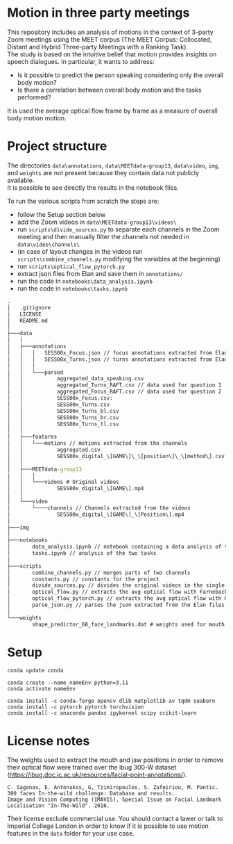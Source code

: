 # Motion in three party meetings
This repository includes an analysis of motions in the context of 3-party Zoom meetings using the MEET corpus (The MEET Corpus: Collocated, Distant and Hybrid Three-party Meetings with a Ranking Task).  
The study is based on the intuitive belief that motion provides insights on speech dialogues. In particular, it wants to address:  
- Is it possible to predict the person speaking considering only the overall body motion?  
- Is there a correlation between overall body motion and the tasks performed?  

It is used the average optical flow frame by frame as a measure of overall body motion motion.

# Project structure
The directories `data\annotations`, `data\MEETdata-group13`, `data\video`, `img`, and `weights` are not present because they contain data not publicly available.  
It is possible to see directly the results in the notebook files.  

To run the various scripts from scratch the steps are:
- follow the Setup section below
- add the Zoom videos in `data\MEETdata-group13\videos\`
- run `scripts\divide_sources.py` to separate each channels in the Zoom meeting and then manually filter the channels not needed in `data\video\channels\` 
- (in case of layout changes in the videos run `scripts\combine_channels.py` modifying the variables at the beginning)
- run `scripts\optical_flow_pytorch.py`
- extract json files from Elan and save them in `annotations/`
- run the code in `notebooks\data_analysis.ipynb`
- run the code in `notebooks\tasks.ipynb`


```cmd
.
│   .gitignore
│   LICENSE
│   README.md
│
├───data
│   │
│   ├───annotations
│   │   │   SESS00x_Focus.json // focus annotations extracted from Elan
│   │   │   SESS00x_Turns.json // turns annotations extracted from Elan
│   │   │
│   │   └───parsed
│   │           aggregated_data_speaking.csv
│   │           aggregated_Turns_RAFT.csv // data used for question 1
│   │           aggregated_Focus_RAFT.csv // data used for question 2
│   │           SESS00x_Focus.csv:
│   │           SESS00x_Turns.csv
│   │           SESS00x_Turns_bl.csv
│   │           SESS00x_Turns_br.csv
│   │           SESS00x_Turns_tl.csv
│   │
│   ├───features
│   │   └───motions // motions extracted from the channels
│   │           aggregated.csv
│   │           SESS00x_digital_\[GAME\]\_\[position\]\_\[method\].csv
│   │
│   ├───MEETdata-group13
│   │   │
│   │   └───videos # Original videos
│   │           SESS00x_digital_\[GAME\].mp4
│   │
│   └───video
│       └────channels // Channels extracted from the videos
│               SESS00x_digital_\[GAME\]_\[Position\].mp4
│
├───img
│
├───notebooks
│       data_analysis.ipynb // notebook containing a data analysis of the average optical flow and extraction of aggregated_Focus_RAFT.csv and aggregated_Turns_RAFT.csv 
│       tasks.ipynb // analysis of the two tasks
│
├───scripts
│       combine_channels.py // merges parts of two channels
│       constants.py // constants for the project
│       divide_sources.py // divides the original videos in the single channels
│       optical_flow.py // extracts the avg optical flow with Farneback's alg 
│       optical_flow_pytorch.py // extracts the avg optical flow with RAFT
│       parse_json.py // parses the json extracted from the Elan files to csv
│
└───weights
        shape_predictor_68_face_landmarks.dat # weights used for mouth detection

```


# Setup
```
conda update conda

conda create --name nameEnv python=3.11
conda activate nameEnv

conda install -c conda-forge opencv dlib matplotlib av tqdm seaborn
conda install -c pytorch pytorch torchvision
conda install -c anaconda pandas ipykernel scipy scikit-learn 
```

# License notes
The weights used to extract the mouth and jaw positions in order to remove their optical flow were trained over the ibug 300-W dataset (https://ibug.doc.ic.ac.uk/resources/facial-point-annotations/). 

```
C. Sagonas, E. Antonakos, G, Tzimiropoulos, S. Zafeiriou, M. Pantic. 
300 faces In-the-wild challenge: Database and results. 
Image and Vision Computing (IMAVIS), Special Issue on Facial Landmark Localisation "In-The-Wild". 2016.
```

Their license exclude commercial use. You should contact a lawer or talk to Imperial College London in order to know if it is possible to use motion features in the `data` folder for your use case.